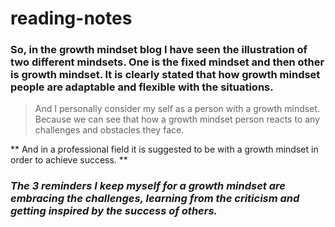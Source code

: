 # reading-notes

### So, in the growth mindset blog I have seen the illustration of two different mindsets. One is the fixed mindset and then other is growth mindset. It is clearly stated that how growth mindset people are adaptable and flexible with the situations.
> And I personally consider my self as a person with a growth mindset. Because we can see that how a growth mindset person reacts to any challenges and obstacles they face. 

** And in a professional field it is suggested to be with a growth mindset in order to achieve success. **

### _The 3 reminders I keep myself for a growth mindset are embracing the challenges, learning from the criticism and getting inspired by the success of others._

